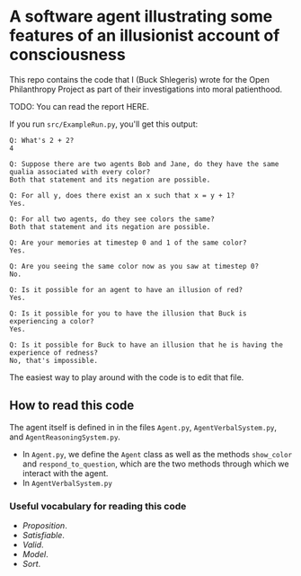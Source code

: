 # A software agent illustrating some features of an illusionist account of consciousness

This repo contains the code that I (Buck Shlegeris) wrote for the Open Philanthropy Project as part of their investigations into moral patienthood.

TODO: You can read the report HERE.

If you run `src/ExampleRun.py`, you'll get this output:

    Q: What's 2 + 2?
    4

    Q: Suppose there are two agents Bob and Jane, do they have the same qualia associated with every color?
    Both that statement and its negation are possible.

    Q: For all y, does there exist an x such that x = y + 1?
    Yes.

    Q: For all two agents, do they see colors the same?
    Both that statement and its negation are possible.

    Q: Are your memories at timestep 0 and 1 of the same color?
    Yes.

    Q: Are you seeing the same color now as you saw at timestep 0?
    No.

    Q: Is it possible for an agent to have an illusion of red?
    Yes.

    Q: Is it possible for you to have the illusion that Buck is experiencing a color?
    Yes.

    Q: Is it possible for Buck to have an illusion that he is having the experience of redness?
    No, that's impossible.

The easiest way to play around with the code is to edit that file.

## How to read this code

The agent itself is defined in in the files `Agent.py`, `AgentVerbalSystem.py`, and `AgentReasoningSystem.py`.

- In `Agent.py`, we define the `Agent` class as well as the methods `show_color` and `respond_to_question`, which are the two methods through which we interact with the agent.
- In `AgentVerbalSystem.py`

### Useful vocabulary for reading this code

- *Proposition*.
- *Satisfiable*.
- *Valid*.
- *Model*.
- *Sort*.
